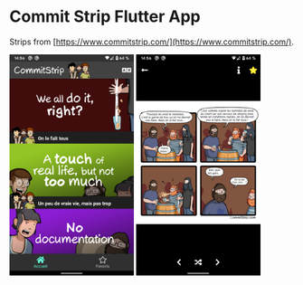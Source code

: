 # Commit Strip Flutter App

Strips from [https://www.commitstrip.com/](https://www.commitstrip.com/).

<p float="left">
  <img src="https://raw.githubusercontent.com/fabricenyonato/commit-strip/main/commit-strip-flutter/flutter_01.png" width="220" />
  <img src="https://raw.githubusercontent.com/fabricenyonato/commit-strip/main/commit-strip-flutter/flutter_02.png" width="220" />
</p>